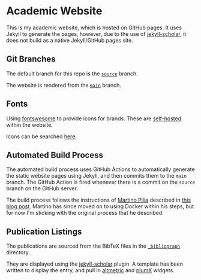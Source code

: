 # Academic Website

This is my academic website, which is hosted on GitHub pages. It uses Jekyll to generate the pages, however, due to the use of [jekyll-scholar](https://github.com/inukshuk/jekyll-scholar), it does not build as a native Jekyll/GitHub pages site.

## Git Branches

The default branch for this repo is the [`source`](https://github.com/AlasdairGray/AlasdairGray.github.io/tree/source) branch.

The website is rendered from the [`main`](https://github.com/AlasdairGray/AlasdairGray.github.io/tree/main) branch. 

## Fonts

Using [fontswesome](https://fontawesome.com/) to provide icons for brands. These are [self-hosted](https://fontawesome.com/v5.15/how-to-use/on-the-web/setup/hosting-font-awesome-yourself) within the website.

Icons can be searched [here](https://fontawesome.com/v6.0/icons?s=solid%2Cbrands).

## Automated Build Process

The automated build process uses GitHub Actions to automatically generate the static website pages using Jekyll, and then commits them to the `main` branch. The GitHub Action is fired whenever there is a commit on the `source` branch on the GitHub server.

The build process follows the instructions of [Martino Pilia](https://martinopilia.com/) described in [this blog post](https://martinopilia.com/posts/2020/02/22/migration.html). Martino has since moved on to using Docker within his steps, but for now I'm sticking with the original process that he described.

## Publication Listings

The publications are sourced from the BibTeX files in the [`_bibliograph`](https://github.com/AlasdairGray/alasdairgray.github.io/tree/source/_bibliography) directory.

They are displayed using the [jekyll-scholar](https://github.com/inukshuk/jekyll-scholar) plugin. A template has been written to display the entry, and pull in [altmetric](https://www.altmetric.com/products/free-tools/free-badges-for-researchers/) and [plumX](https://plu.mx/plum/developers/widgets#Artifact-Plum-Print-Widget) widgets.